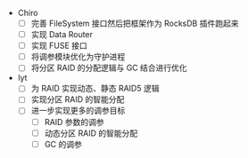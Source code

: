- Chiro
  - [ ] 完善 FileSystem 接口然后把框架作为 RocksDB 插件跑起来
  - [ ] 实现 Data Router
  - [ ] 实现 FUSE 接口
  - [ ] 将调参模块优化为守护进程
  - [ ] 将分区 RAID 的分配逻辑与 GC 结合进行优化
- lyt
  - [ ] 为 RAID 实现动态、静态 RAID5 逻辑
  - [ ] 实现分区 RAID 的智能分配
  - [ ] 进一步实现更多的调参目标
    - [ ] RAID 参数的调参
    - [ ] 动态分区 RAID 的智能分配
    - [ ] GC 的调参
